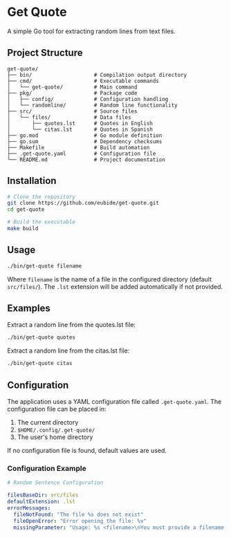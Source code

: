# Get Quote

A simple Go tool for extracting random lines from text files.

## Project Structure

```
get-quote/
├── bin/                    # Compilation output directory
├── cmd/                    # Executable commands
│   └── get-quote/          # Main command
├── pkg/                    # Package code
│   ├── config/             # Configuration handling
│   └── randomline/         # Random line functionality
├── src/                    # Source files
│   └── files/              # Data files
│       ├── quotes.lst      # Quotes in English
│       └── citas.lst       # Quotes in Spanish
├── go.mod                  # Go module definition
├── go.sum                  # Dependency checksums
├── Makefile                # Build automation
├── .get-quote.yaml         # Configuration file
└── README.md               # Project documentation
```

## Installation

```bash
# Clone the repository
git clone https://github.com/eubide/get-quote.git
cd get-quote

# Build the executable
make build
```

## Usage

```bash
./bin/get-quote filename
```

Where `filename` is the name of a file in the configured directory (default `src/files/`).
The `.lst` extension will be added automatically if not provided.

## Examples

Extract a random line from the quotes.lst file:
```bash
./bin/get-quote quotes
```

Extract a random line from the citas.lst file:
```bash
./bin/get-quote citas
```

## Configuration

The application uses a YAML configuration file called `.get-quote.yaml`. The configuration file can be placed in:
1. The current directory
2. `$HOME/.config/.get-quote/`
3. The user's home directory

If no configuration file is found, default values are used.

### Configuration Example

```yaml
# Random Sentence Configuration

filesBaseDir: src/files
defaultExtension: .lst
errorMessages:
  fileNotFound: "The file %s does not exist"
  fileOpenError: "Error opening the file: %v"
  missingParameter: "Usage: %s <filename>\nYou must provide a filename %s"
```